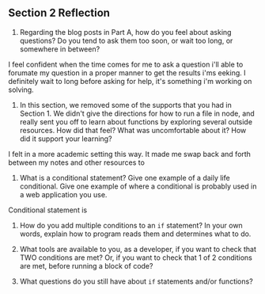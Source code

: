 ## Section 2 Reflection

1. Regarding the blog posts in Part A, how do you feel about asking questions? Do you tend to ask them too soon, or wait too long, or somewhere in between?

I feel confident when the time comes for me to ask a question i'll able to forumate my question in a proper manner to get the results i'ms eeking. I definitely wait to long before asking for help, it's something i'm working on solving.

1. In this section, we removed some of the supports that you had in Section 1. We didn't give the directions for how to run a file in node, and really sent you off to learn about functions by exploring several outside resources. How did that feel? What was uncomfortable about it? How did it support your learning?

I felt in a more academic setting this way. It made me swap back and forth between my notes and other resources to 

1. What is a conditional statement? Give one example of a daily life conditional. Give one example of where a conditional is probably used in a web application you use.

Conditional statement is 

1. How do you add multiple conditions to an `if` statement? In your own words, explain how to program reads them and determines what to do.

1. What tools are available to you, as a developer, if you want to check that TWO conditions are met? Or, if you want to check that 1 of 2 conditions are met, before running a block of code?

1. What questions do you still have about `if` statements and/or functions?
